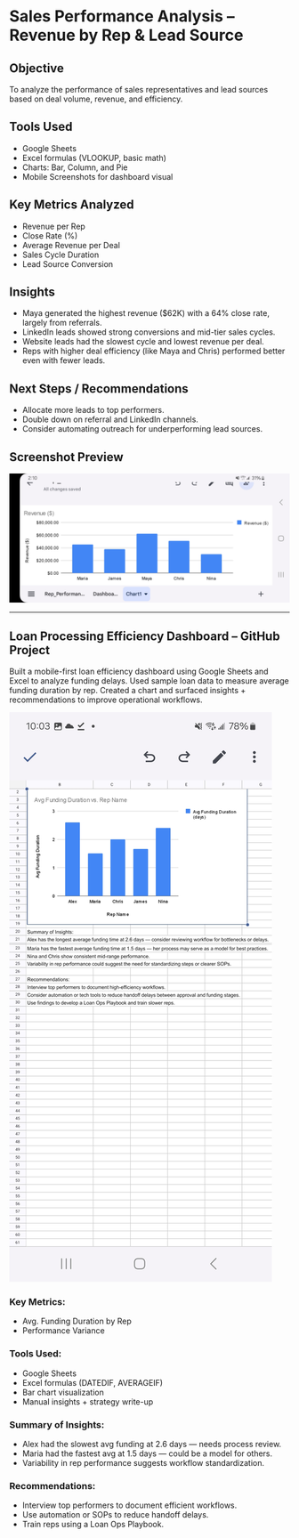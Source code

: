 # Sales Performance Analysis – Revenue by Rep & Lead Source

## Objective  
To analyze the performance of sales representatives and lead sources based on deal volume, revenue, and efficiency.

## Tools Used  
- Google Sheets 
- Excel formulas (VLOOKUP, basic math)  
- Charts: Bar, Column, and Pie  
- Mobile Screenshots for dashboard visual

## Key Metrics Analyzed  
- Revenue per Rep  
- Close Rate (%)  
- Average Revenue per Deal  
- Sales Cycle Duration  
- Lead Source Conversion

## Insights  
- Maya generated the highest revenue ($62K) with a 64% close rate, largely from referrals.  
- LinkedIn leads showed strong conversions and mid-tier sales cycles.  
- Website leads had the slowest cycle and lowest revenue per deal.  
- Reps with higher deal efficiency (like Maya and Chris) performed better even with fewer leads.

## Next Steps / Recommendations  
- Allocate more leads to top performers.  
- Double down on referral and LinkedIn channels.  
- Consider automating outreach for underperforming lead sources.

## Screenshot Preview  
![Sales Dashboard](./Screenshot_20250415_141011_Sheets.jpg)

---

## Loan Processing Efficiency Dashboard – GitHub Project

Built a mobile-first loan efficiency dashboard using Google Sheets and Excel to analyze funding delays. Used sample loan data to measure average funding duration by rep. Created a chart and surfaced insights + recommendations to improve operational workflows.

![Loan Efficiency Dashboard](Screenshot_20250415_220318_Sheets.jpg)

### Key Metrics:
- Avg. Funding Duration by Rep
- Performance Variance

### Tools Used:
- Google Sheets 
- Excel formulas (DATEDIF, AVERAGEIF)
- Bar chart visualization
- Manual insights + strategy write-up

### Summary of Insights:
- Alex had the slowest avg funding at 2.6 days — needs process review.
- Maria had the fastest avg at 1.5 days — could be a model for others.
- Variability in rep performance suggests workflow standardization.

### Recommendations:
- Interview top performers to document efficient workflows.
- Use automation or SOPs to reduce handoff delays.
- Train reps using a Loan Ops Playbook.
